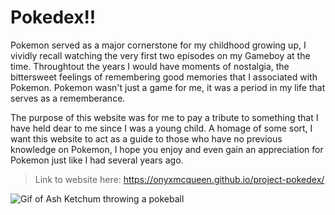 # Pokedex!! 

Pokemon served as a major cornerstone for my childhood growing up, I vividly recall watching the very first two episodes on my Gameboy at the time. Throughtout the years I would have moments of nostalgia, the bittersweet feelings of remembering good memories that I associated with Pokemon. Pokemon wasn't just a game for me, it was a period in my life that serves as a rememberance.

The purpose of this website was for me to pay a tribute to something that I have held dear to me since I was a young child. A homage of some sort, I want this website to act as a guide to those who have no previous knowledge on Pokemon, I hope you enjoy and even gain an appreciation for Pokemon just like I had several years ago.

>Link to website here: https://onyxmcqueen.github.io/project-pokedex/

<p align=center> 

![Gif of Ash Ketchum throwing a pokeball](https://garyland.neocities.org/images/ash-spins-his-hat.gif)

</p>
